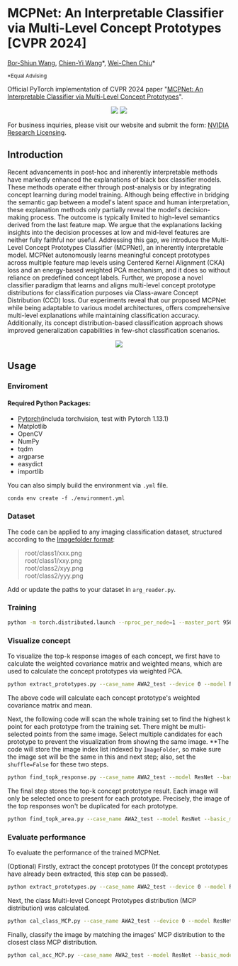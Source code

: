 # MCPNet: An Interpretable Classifier via Multi-Level Concept Prototypes [CVPR 2024]
[Bor-Shiun Wang](https://eddie221.github.io/),
[Chien-Yi Wang](https://chienyiwang.github.io/)\*,
[Wei-Chen Chiu](https://walonchiu.github.io/)\*

<sup>*Equal Advising</sup>

Official PyTorch implementation of CVPR 2024 paper "[MCPNet: An Interpretable Classifier via Multi-Level Concept Prototypes](https://arxiv.org/abs/2404.08968)".  
<p align="center">
<a href="https://arxiv.org/abs/2404.08968"><img src="https://img.shields.io/badge/arXiv-Paper-<color>"></a>
<a href="https://eddie221.github.io/MCPNet/"><img src="https://img.shields.io/badge/Project-Website-red"></a>
</p>
<!-- You can visit our project website [here](https://eddie221.github.io/MCPNet/). -->

For business inquiries, please visit our website and submit the form: [NVIDIA Research Licensing](https://www.nvidia.com/en-us/research/inquiries/).

## Introduction
Recent advancements in post-hoc and inherently interpretable methods have markedly enhanced the explanations of black box classifier models. These methods operate either through post-analysis or by integrating concept learning during model training. Although being effective in bridging the semantic gap between a model's latent space and human interpretation, these explanation methods only partially reveal the model's decision-making process. The outcome is typically limited to high-level semantics derived from the last feature map. We argue that the explanations lacking insights into the decision processes at low and mid-level features are neither fully faithful nor useful. Addressing this gap, we introduce the Multi-Level Concept Prototypes Classifier (MCPNet), an inherently interpretable model. MCPNet autonomously learns meaningful concept prototypes across multiple feature map levels using Centered Kernel Alignment (CKA) loss and an energy-based weighted PCA mechanism, and it does so without reliance on predefined concept labels. Further, we propose a novel classifier paradigm that learns and aligns multi-level concept prototype distributions for classification purposes via Class-aware Concept Distribution (CCD) loss. Our experiments reveal that our proposed MCPNet while being adaptable to various model architectures, offers comprehensive multi-level explanations while maintaining classification accuracy. Additionally, its concept distribution-based classification approach shows improved generalization capabilities in few-shot classification scenarios. 

<div align="center">
  <img src="https://eddie221.github.io/MCPNet/static/images/paper/teaser.png"/>
</div>

## Usage
### Enviroment  

#### Required Python Packages:  
* [Pytorch](https://pytorch.org/get-started/locally/)(includa torchvision, test with Pytorch 1.13.1) 
* Matplotlib  
* OpenCV
* NumPy  
* tqdm  
* argparse  
* easydict  
* importlib  

You can also simply build the environment via ``.yml`` file.
```
conda env create -f ./environment.yml
```

### Dataset
The code can be applied to any imaging classification dataset, structured according to the [Imagefolder format](https://pytorch.org/vision/stable/generated/torchvision.datasets.ImageFolder.html#torchvision.datasets.ImageFolder): 

>root/class1/xxx.png  <br /> root/class1/xxy.png  <br /> root/class2/xyy.png <br /> root/class2/yyy.png

Add or update the paths to your dataset in ``arg_reader.py``. 


### Training
```bash
python -m torch.distributed.launch --nproc_per_node=1 --master_port 9560 train.py --index AWA2_test --model ResNet --basic_model resnet50_relu --device 1 --dataset_name AWA2 --margin 0.01 --concept_cha 32 32 32 32 --concept_per_layer 8 16 32 64 --optimizer adam
```

### Visualize concept
To visualize the top-k response images of each concept, we first have to calculate the weighted covariance matrix and weighted means, which are used to calculate the concept prototypes via weighted PCA.
```bash
python extract_prototypes.py --case_name AWA2_test --device 0 --model ResNet --basic_model resnet50_relu --concept_per_layer 8 16 32 64 --cha 32 32 32 32
```
The above code will calculate each concept prototype's weighted covariance matrix and mean.

Next, the following code will scan the whole training set to find the highest k point for each prototype from the training set. There might be multi-selected points from the same image. Select multiple candidates for each prototype to prevent the visualization from showing the same image. **The code will store the image index list indexed by ``ImageFolder``, so make sure the image set will be the same in this and next step; also, set the ``shuffle=False`` for these two steps.
```bash
python find_topk_response.py --case_name AWA2_test --model ResNet --basic_model resnet50_relu --concept_per_layer 8 16 32 64 --cha 32 32 32 32 --device 0 --eigen_topk 1
```

The final step stores the top-k concept prototype result. Each image will only be selected once to present for each prototype. Precisely, the image of the top responses won't be duplicated for each prototype. 
```bash
python find_topk_area.py --case_name AWA2_test --model ResNet --basic_model resnet50_relu --concept_per_layer 8 16 32 64 --cha 32 32 32 32 --topk 5 --device 0 --eigen_topk 1 --masked --heatmap --individually
```

### Evaluate performance
To evaluate the performance of the trained MCPNet.

(Optional) Firstly, extract the concept prototypes (If the concept prototypes have already been extracted, this step can be passed).
```bash
python extract_prototypes.py --case_name AWA2_test --device 0 --model ResNet --basic_model resnet50_relu --concept_per_layer 8 16 32 64 --cha 32 32 32 32
```

Next, the class Multi-level Concept Prototypes distribution (MCP distribution) was calculated.
```bash
python cal_class_MCP.py --case_name AWA2_test --device 0 --model ResNet --basic_model resnet50_relu --concept_mode pca --concept_per_layer 8 16 32 64 --cha 32 32 32 32 --all_class
```

Finally, classify the image by matching the images' MCP distribution to the closest class MCP distribution.
```bash
python cal_acc_MCP.py --case_name AWA2_test --model ResNet --basic_model resnet50_relu --device 0 --concept_per_layer 8 16 32 64 --cha 32 32 32 32 --all_class
```
